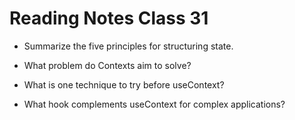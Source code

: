 # Reading Notes Class 31

- Summarize the five principles for structuring state.

- What problem do Contexts aim to solve?
- What is one technique to try before useContext?
- What hook complements useContext for complex applications?
